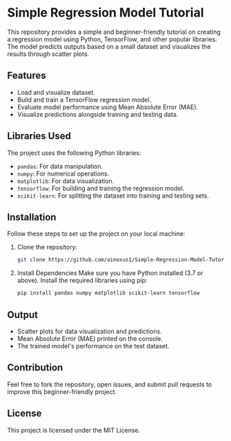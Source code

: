 # Simple Regression Model Tutorial

This repository provides a simple and beginner-friendly tutorial on creating a regression model using Python, TensorFlow, and other popular libraries. The model predicts outputs based on a small dataset and visualizes the results through scatter plots.

## Features
- Load and visualize dataset.
- Build and train a TensorFlow regression model.
- Evaluate model performance using Mean Absolute Error (MAE).
- Visualize predictions alongside training and testing data.

## Libraries Used
The project uses the following Python libraries:
- `pandas`: For data manipulation.
- `numpy`: For numerical operations.
- `matplotlib`: For data visualization.
- `tensorflow`: For building and training the regression model.
- `scikit-learn`: For splitting the dataset into training and testing sets.

## Installation
Follow these steps to set up the project on your local machine:

1. Clone the repository:
   ```bash
   git clone https://github.com/ainexus1/Simple-Regression-Model-Tutorial-For-Beginners.git

2. Install Dependencies
Make sure you have Python installed (3.7 or above). Install the required libraries using pip:
   ```bash
   pip install pandas numpy matplotlib scikit-learn tensorflow

 ## Output
- Scatter plots for data visualization and predictions.
- Mean Absolute Error (MAE) printed on the console.
- The trained model's performance on the test dataset.

 ## Contribution
Feel free to fork the repository, open issues, and submit pull requests to improve this beginner-friendly project.

 ## License
This project is licensed under the MIT License.
   
   

   
